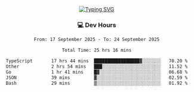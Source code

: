 
<div align="center">
  <a href="https://git.io/typing-svg"><img src="https://readme-typing-svg.demolab.com?font=Fira+Code&size=30&pause=1000&color=33F7F5&center=true&vCenter=true&width=435&lines=Hi+there+%F0%9F%91%8B+I+am+AirboZH+;Welcome+to+my+Github" alt="Typing SVG" /></a>

<h3>💻 Dev Hours</h3>
<!--START_SECTION:waka-->

```txt
From: 17 September 2025 - To: 24 September 2025

Total Time: 25 hrs 16 mins

TypeScript       17 hrs 44 mins  █████████████████▓░░░░░░░   70.20 %
Other            2 hrs 54 mins   ███░░░░░░░░░░░░░░░░░░░░░░   11.52 %
Go               1 hr 41 mins    █▓░░░░░░░░░░░░░░░░░░░░░░░   06.68 %
JSON             39 mins         ▓░░░░░░░░░░░░░░░░░░░░░░░░   02.59 %
Bash             29 mins         ▒░░░░░░░░░░░░░░░░░░░░░░░░   01.92 %
```

<!--END_SECTION:waka-->
</div>  
